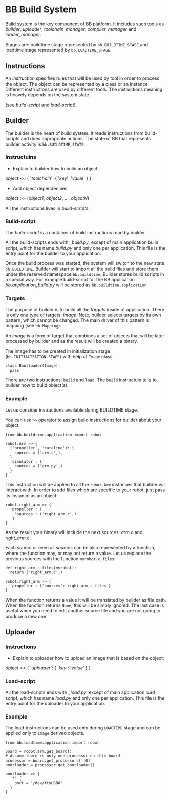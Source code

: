 # BB Build System

Build system is the key component of BB platform. It includes such tools as
*builder*, *uploader*, *toolchain\_manager*, *compiler\_manager* and *loader\_manager*.

Stages are: buildtime stage represented by `bb.BUILDTIME_STAGE` and loadtime
stage represented by `bb.LOADTIME_STAGE`.

## Instructions

An _instruction_ specifies rules that will be used by tool in order to process
the object. The object can be represented by a class or an instance. Different
instructions are used by different tools. The instructions meaning is heavely
depends on the system state.

(see _build-script_ and _load-script_).

## Builder

The builder is the heart of build system. It reads instructions from
build-scripts and does appropriate actions. The state of BB that represents
builder activity is `bb.BUILDTIME_STATE`.

### Instructuins

 *  Explain to builder how to build an object:

  _object_ << {
    '_toolchain_': {
      '_key_': '_value_'
    }
  }

 * Add object dependencies:

  _object_ >> (_object1_, _object2_, ..., _objectN_)

All the instructions lives in _build-scripts_.

### Build-script

The _build-script_ is a container of build instructions read by builder.

All the build-scripts ends with _\_build.py_, except of main application build
script, which has name *build.py* and only one per application. This file is the
entry point for the builder to your application.

Once the build process was started, the system will switch to the new state
`bb.BUILDTIME`. Builder will start to import all the build files and store them under
the reserved namespace `bb.buildtime`. Builder stores build scripts in a special
way. For example build-script for the BB application _bb.application\_build.py_
will be stored as `bb.buildtime.application`.

### Targets

The purpose of builder is to build all the _targets_ inside of
application. There is only one type of targets: _image_. Note, builder selects
targets by its own pattern, which cannot be changed. The main driver of this
pattern is mapping (see `bb.Mapping`).

An _image_ is a form of target that combines a set of objects that will be
later processed by builder and as the result will be created a binary.

The image has to be created in initialization stage (`bb.INITIALIZATION_STAGE`)
with help of `Image` class.

    class Bootloader(Image):
	  pass

There are two instructions: `build` and `load`. The `build` instructuin tells to builder how to
build object(s).

### Example

Let us consider instructions available during BUILDTIME stage.

You can use `>>` operator to assign build instructions for builder about your object.

    from bb.buildtime.application import robot

    robot.Arm >> {
      ('propeller', 'catalina'): {
        sources = ('arm.c',),
      }
      'simulator': {
        sources = ('arm.py',)
      }
    }

This instruction will be applied to all the `robot.Arm` instances that builder will
interact with. In order to add files which are specific to your robot, just
pass its instance as an object:

    robot.right_arm >> {
      'propeller': {
        'sources': ('right_arm.c',)
       }
    }

As the result your binary will include the next sources: _arm.c_ and _right\_arm.c_.

Each _source_ or even all _sources_ can be also represented by a function, where
the function may, or may not return a value. Let us replace the previous sources
with the function `myrobot_c_files`:

    def right_arm_c_files(myrobot):
      return ('right_arm.c',)

    robot.right_arm >> {
	  'propeller': {'sources': right_arm_c_files }
	}

When the function returns a value it will be translated by builder as file
path. When the function returns `None`, this will be simply ignored. The last
case is useful when you need to edit another source file and you are not going
to produce a new one.

## Uploader

### Instructions

 * Explain to uploader how to upload an image that is based on the object:

  _object_ << {
    '_uploader_': {
      '_key_': '_value_'
    }
  }

### Load-script

All the load-scripts ends with _\_load.py_, except of main application load
script, which has name *load.py* and only one per application. This file is the
entry point for the uploader to your application.

### Example

The load-instructions can be used only during `LOADTIME` stage and can be applied
only to `Image` derived objects.

    from bb.loadtime.application import robot
	
	board = robot.arm.get_board()
	# Assume there is only one processor on this board
	processor = board.get_processors()[0]
	bootloader = processor.get_bootloader()
	
	bootloader >> {
	  '*' {
	    port = '/dev/ttyUSB0'
	  }
	}
